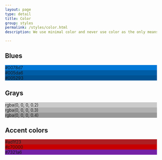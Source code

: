 ```yaml
---
layout: page
type: detail
title: Color
group: styles
permalink: /styles/color.html
description: We use minimal color and never use color as the only means of communication.

---
```


## Blues
<div class="color-block light-text" style="background-color: #0078d7">#0078d7</div>

<div class="color-block light-text" style="background-color: #005da6">#005da6</div>

<div class="color-block light-text" style="background-color: #005293">#005293</div>

## Grays
<div class="color-block dark-text" style="background-color: rgba(0, 0, 0, 0.2)">rgba(0, 0, 0, 0.2)</div>

<div class="color-block dark-text" style="background-color: rgba(0, 0, 0, 0.3)">rgba(0, 0, 0, 0.3)</div>

<div class="color-block dark-text" style="background-color: rgba(0, 0, 0, 0.4)">rgba(0, 0, 0, 0.4)</div>

## Accent colors
<div class="color-block light-text" style="background-color: #ad1f23">#ad1f23</div>

<div class="color-block light-text" style="background-color: #c70000">#c70000</div>

<div class="color-block light-text" style="background-color: #7321a6">#7321a6</div>




